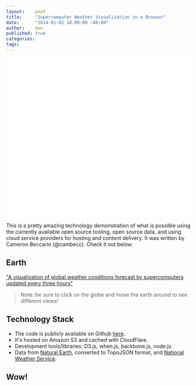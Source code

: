 ```yaml
---
layout:    post
title:     "Supercomputer Weather Visualization in a Browser"
date:      "2014-01-02 10:00:00 −08:00"
author:    dan
published: true
categories:
tags:
---
```


<img class="lazy img-rounded img-responsive" src="data:image/gif;base64,R0lGODlhAQABAIABAP///wAAACwAAAAAAQABAAACAkQBADs=" alt="Earth's Weather" data-original="https://dl.dropboxusercontent.com/u/300203/blog-images/earth_wind_map.jpg" width="750" height="433">

This is a pretty amazing technology demonstration of what is possible using the currently available open source tooling, open source data, and using cloud service providers for hosting and content delivery.  It was written by Cameron Beccario (@cambecc). Check it out below.
<!-- more -->
## Earth

["A visualization of global weather conditions forecast by supercomputers updated every three hours"](http://earth.nullschool.net/)

> Note: be sure to click on the globe and move the earth around to see different views!

## Technology Stack

* The code is publicly available on Github [here](https://github.com/cambecc/earth).
* It's hosted on Amazon S3 and cached with CloudFlare.
* Development tools/libraries: D3.js, when.js, backbone.js, node.js.
* Data from [Natural Earth](http://www.naturalearthdata.com/), converted to TopoJSON format, and [National Weather Service](http://www.emc.ncep.noaa.gov/).

## Wow!

